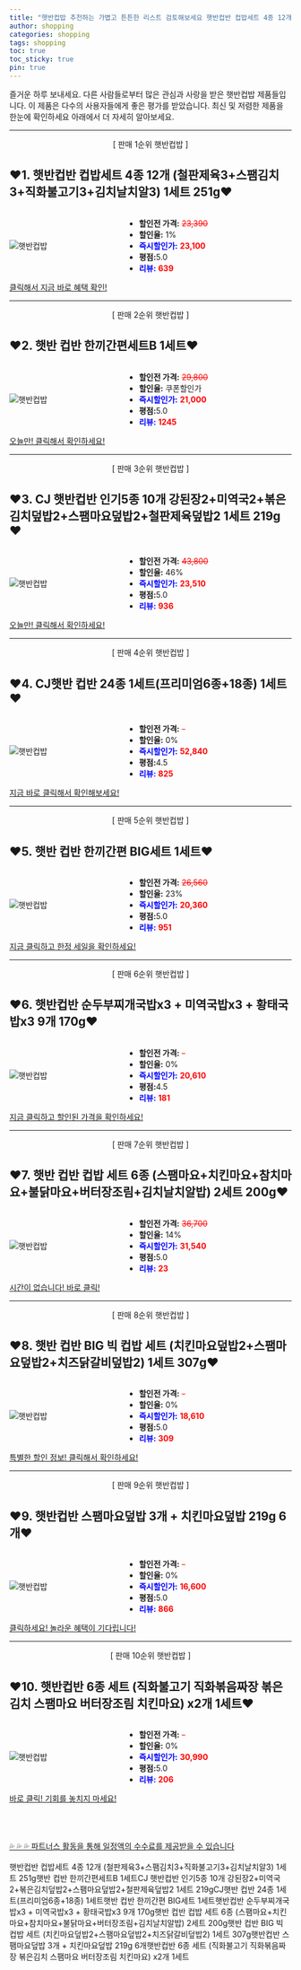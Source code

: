 ```yaml
---
title: "햇반컵밥 추천하는 가볍고 튼튼한 리스트 검토해보세요 햇반컵반 컵밥세트 4종 12개 (철판제육3+스팸김치3+직화불고기3+김치날치알3)"
author: shopping
categories: shopping
tags: shopping
toc: true
toc_sticky: true
pin: true
---
```

즐거운 하루 보내세요. 다른 사람들로부터 많은 관심과 사랑을 받은 햇반컵밥 제품들입니다. 이 제품은 다수의 사용자들에게 좋은 평가를 받았습니다. 최신 및 저렴한 제품을 한눈에 확인하세요 아래에서 더 자세히 알아보세요.

---
<p class="toplist" style="margin: 0 auto; display: block; width: fit-content;">[ 판매 1순위 햇반컵밥 ]</p>

<h2><strong>❤️1. 햇반컵반 컵밥세트 4종 12개 (철판제육3+스팸김치3+직화불고기3+김치날치알3) 1세트 251g❤️</strong></h2>

<div style="display: flex; align-items: center;">
    <div style="flex: 0.4;">
        <img src="https://thumbnail9.coupangcdn.com/thumbnails/remote/230x230ex/image/vendor_inventory/e613/584769f85fb2eb088cef245ece132d28927bd2479feb66a9a7df2603ead2.jpg" alt="햇반컵밥" style="max-width: 100%;">
    </div>
    <div style="flex: 0.6; margin-left: 10px;">
        <ul>
            <li><strong>할인전 가격:</strong> <del style="color: red;">23,390</del></li>
            <li><strong>할인율:</strong> 1%</li>
            <li><span style='color:blue'><strong>즉시할인가:</strong></span> <span style='color:red'><strong>23,100</strong></span></li>
            <li><strong>평점:</strong>5.0</li>
            <li><span style='color:blue'><strong>리뷰:</strong></span> <span style='color:red'><strong>639</strong></span></li>
        </ul>
    </div>
</div>
<div class="center">
    <a href="https://selin100587001.github.io?lptag=AF9450613&subid=githubio&pageKey=8243965963&traceid=V0-153&itemId=7080075800&vendorItemId=89055634085" class="myButton">
        클릭해서 지금 바로 혜택 확인!
    </a>
</div>


---
<p class="toplist" style="margin: 0 auto; display: block; width: fit-content;">[ 판매 2순위 햇반컵밥 ]</p>

<h2><strong>❤️2. 햇반 컵반 한끼간편세트B 1세트❤️</strong></h2>

<div style="display: flex; align-items: center;">
    <div style="flex: 0.4;">
        <img src="https://thumbnail9.coupangcdn.com/thumbnails/remote/230x230ex/image/vendor_inventory/2d08/ee9a70c3f8390a74a3bc19ac3a41c2bc1a31d30e567cd7614d5389c95ebf.jpg" alt="햇반컵밥" style="max-width: 100%;">
    </div>
    <div style="flex: 0.6; margin-left: 10px;">
        <ul>
            <li><strong>할인전 가격:</strong> <del style="color: red;">29,800</del></li>
            <li><strong>할인율:</strong> 쿠폰할인가</li>
            <li><span style='color:blue'><strong>즉시할인가:</strong></span> <span style='color:red'><strong>21,000</strong></span></li>
            <li><strong>평점:</strong>5.0</li>
            <li><span style='color:blue'><strong>리뷰:</strong></span> <span style='color:red'><strong>1245</strong></span></li>
        </ul>
    </div>
</div>
<div class="center">
    <a href="https://selin100587001.github.io?lptag=AF9450613&subid=githubio&pageKey=7593065573&traceid=V0-153&itemId=20068735062&vendorItemId=84645727871" class="myButton">
        오늘만! 클릭해서 확인하세요!
    </a>
</div>


---
<p class="toplist" style="margin: 0 auto; display: block; width: fit-content;">[ 판매 3순위 햇반컵밥 ]</p>

<h2><strong>❤️3. CJ 햇반컵반 인기5종 10개 강된장2+미역국2+볶은김치덮밥2+스팸마요덮밥2+철판제육덮밥2 1세트 219g❤️</strong></h2>

<div style="display: flex; align-items: center;">
    <div style="flex: 0.4;">
        <img src="https://thumbnail7.coupangcdn.com/thumbnails/remote/230x230ex/image/vendor_inventory/52a5/e52894aba59f93095c8275aaaf83e09fb4da596ee98406eabab6c85c73d9.jpg" alt="햇반컵밥" style="max-width: 100%;">
    </div>
    <div style="flex: 0.6; margin-left: 10px;">
        <ul>
            <li><strong>할인전 가격:</strong> <del style="color: red;">43,800</del></li>
            <li><strong>할인율:</strong> 46%</li>
            <li><span style='color:blue'><strong>즉시할인가:</strong></span> <span style='color:red'><strong>23,510</strong></span></li>
            <li><strong>평점:</strong>5.0</li>
            <li><span style='color:blue'><strong>리뷰:</strong></span> <span style='color:red'><strong>936</strong></span></li>
        </ul>
    </div>
</div>
<div class="center">
    <a href="https://selin100587001.github.io?lptag=AF9450613&subid=githubio&pageKey=1758242809&traceid=V0-153&itemId=2994479787&vendorItemId=81350297720" class="myButton">
        오늘만! 클릭해서 확인하세요!
    </a>
</div>


---
<p class="toplist" style="margin: 0 auto; display: block; width: fit-content;">[ 판매 4순위 햇반컵밥 ]</p>

<h2><strong>❤️4. CJ햇반 컵반 24종 1세트(프리미엄6종+18종) 1세트❤️</strong></h2>

<div style="display: flex; align-items: center;">
    <div style="flex: 0.4;">
        <img src="https://thumbnail7.coupangcdn.com/thumbnails/remote/230x230ex/image/vendor_inventory/b2b0/b79944a7fb07e29a8b3d9dd824a79e33b86ef1b1302fcd6203386fb43c66.jpg" alt="햇반컵밥" style="max-width: 100%;">
    </div>
    <div style="flex: 0.6; margin-left: 10px;">
        <ul>
            <li><strong>할인전 가격:</strong> <del style="color: red;">-</del></li>
            <li><strong>할인율:</strong> 0%</li>
            <li><span style='color:blue'><strong>즉시할인가:</strong></span> <span style='color:red'><strong>52,840</strong></span></li>
            <li><strong>평점:</strong>4.5</li>
            <li><span style='color:blue'><strong>리뷰:</strong></span> <span style='color:red'><strong>825</strong></span></li>
        </ul>
    </div>
</div>
<div class="center">
    <a href="https://selin100587001.github.io?lptag=AF9450613&subid=githubio&pageKey=257693872&traceid=V0-153&itemId=808531297&vendorItemId=90008423702" class="myButton">
        지금 바로 클릭해서 확인해보세요!
    </a>
</div>


---
<p class="toplist" style="margin: 0 auto; display: block; width: fit-content;">[ 판매 5순위 햇반컵밥 ]</p>

<h2><strong>❤️5. 햇반 컵반 한끼간편 BIG세트 1세트❤️</strong></h2>

<div style="display: flex; align-items: center;">
    <div style="flex: 0.4;">
        <img src="https://thumbnail7.coupangcdn.com/thumbnails/remote/230x230ex/image/vendor_inventory/9287/0559d22521cd35922412fedd3eddb149bce68309d4d2bdb96688e1cd5cbe.jpg" alt="햇반컵밥" style="max-width: 100%;">
    </div>
    <div style="flex: 0.6; margin-left: 10px;">
        <ul>
            <li><strong>할인전 가격:</strong> <del style="color: red;">26,560</del></li>
            <li><strong>할인율:</strong> 23%</li>
            <li><span style='color:blue'><strong>즉시할인가:</strong></span> <span style='color:red'><strong>20,360</strong></span></li>
            <li><strong>평점:</strong>5.0</li>
            <li><span style='color:blue'><strong>리뷰:</strong></span> <span style='color:red'><strong>951</strong></span></li>
        </ul>
    </div>
</div>
<div class="center">
    <a href="https://selin100587001.github.io?lptag=AF9450613&subid=githubio&pageKey=8244065298&traceid=V0-153&itemId=17478261655&vendorItemId=84645816722" class="myButton">
        지금 클릭하고 한정 세일을 확인하세요!
    </a>
</div>


---
<p class="toplist" style="margin: 0 auto; display: block; width: fit-content;">[ 판매 6순위 햇반컵밥 ]</p>

<h2><strong>❤️6. 햇반컵반 순두부찌개국밥x3 + 미역국밥x3 + 황태국밥x3 9개 170g❤️</strong></h2>

<div style="display: flex; align-items: center;">
    <div style="flex: 0.4;">
        <img src="https://thumbnail6.coupangcdn.com/thumbnails/remote/230x230ex/image/vendor_inventory/c753/05bbf1c2ca5702e84cc80701a3d6e6a72430f266884d8971565819344ccd.jpg" alt="햇반컵밥" style="max-width: 100%;">
    </div>
    <div style="flex: 0.6; margin-left: 10px;">
        <ul>
            <li><strong>할인전 가격:</strong> <del style="color: red;">-</del></li>
            <li><strong>할인율:</strong> 0%</li>
            <li><span style='color:blue'><strong>즉시할인가:</strong></span> <span style='color:red'><strong>20,610</strong></span></li>
            <li><strong>평점:</strong>4.5</li>
            <li><span style='color:blue'><strong>리뷰:</strong></span> <span style='color:red'><strong>181</strong></span></li>
        </ul>
    </div>
</div>
<div class="center">
    <a href="https://selin100587001.github.io?lptag=AF9450613&subid=githubio&pageKey=5359224742&traceid=V0-153&itemId=7903255285&vendorItemId=88154368096" class="myButton">
        지금 클릭하고 할인된 가격을 확인하세요!
    </a>
</div>


---
<p class="toplist" style="margin: 0 auto; display: block; width: fit-content;">[ 판매 7순위 햇반컵밥 ]</p>

<h2><strong>❤️7. 햇반 컵반 컵밥 세트 6종 (스팸마요+치킨마요+참치마요+불닭마요+버터장조림+김치날치알밥) 2세트 200g❤️</strong></h2>

<div style="display: flex; align-items: center;">
    <div style="flex: 0.4;">
        <img src="https://thumbnail9.coupangcdn.com/thumbnails/remote/230x230ex/image/vendor_inventory/cb04/2300023e6a2a7b24150429d2bdb531546d8d946a04becbd621b792a67dde.jpg" alt="햇반컵밥" style="max-width: 100%;">
    </div>
    <div style="flex: 0.6; margin-left: 10px;">
        <ul>
            <li><strong>할인전 가격:</strong> <del style="color: red;">36,700</del></li>
            <li><strong>할인율:</strong> 14%</li>
            <li><span style='color:blue'><strong>즉시할인가:</strong></span> <span style='color:red'><strong>31,540</strong></span></li>
            <li><strong>평점:</strong>5.0</li>
            <li><span style='color:blue'><strong>리뷰:</strong></span> <span style='color:red'><strong>23</strong></span></li>
        </ul>
    </div>
</div>
<div class="center">
    <a href="https://selin100587001.github.io?lptag=AF9450613&subid=githubio&pageKey=6291915732&traceid=V0-153&itemId=12967593432&vendorItemId=89359768029" class="myButton">
        시간이 없습니다! 바로 클릭!
    </a>
</div>


---
<p class="toplist" style="margin: 0 auto; display: block; width: fit-content;">[ 판매 8순위 햇반컵밥 ]</p>

<h2><strong>❤️8. 햇반 컵반 BIG 빅 컵밥 세트 (치킨마요덮밥2+스팸마요덮밥2+치즈닭갈비덮밥2) 1세트 307g❤️</strong></h2>

<div style="display: flex; align-items: center;">
    <div style="flex: 0.4;">
        <img src="https://thumbnail6.coupangcdn.com/thumbnails/remote/230x230ex/image/vendor_inventory/8856/87d3d71aab94d023ea5542126a6c3cd3283c1fb95e55c93e7fb0cb193f48.png" alt="햇반컵밥" style="max-width: 100%;">
    </div>
    <div style="flex: 0.6; margin-left: 10px;">
        <ul>
            <li><strong>할인전 가격:</strong> <del style="color: red;">-</del></li>
            <li><strong>할인율:</strong> 0%</li>
            <li><span style='color:blue'><strong>즉시할인가:</strong></span> <span style='color:red'><strong>18,610</strong></span></li>
            <li><strong>평점:</strong>5.0</li>
            <li><span style='color:blue'><strong>리뷰:</strong></span> <span style='color:red'><strong>309</strong></span></li>
        </ul>
    </div>
</div>
<div class="center">
    <a href="https://selin100587001.github.io?lptag=AF9450613&subid=githubio&pageKey=6797730822&traceid=V0-153&itemId=16034716896&vendorItemId=85500484433" class="myButton">
        특별한 할인 정보! 클릭해서 확인하세요!
    </a>
</div>


---
<p class="toplist" style="margin: 0 auto; display: block; width: fit-content;">[ 판매 9순위 햇반컵밥 ]</p>

<h2><strong>❤️9. 햇반컵반 스팸마요덮밥 3개 + 치킨마요덮밥 219g 6개❤️</strong></h2>

<div style="display: flex; align-items: center;">
    <div style="flex: 0.4;">
        <img src="https://thumbnail9.coupangcdn.com/thumbnails/remote/230x230ex/image/vendor_inventory/5fbf/b8633ad372ac8d34a01801ed7076fa344b592c08932912f50ac78746eec7.jpg" alt="햇반컵밥" style="max-width: 100%;">
    </div>
    <div style="flex: 0.6; margin-left: 10px;">
        <ul>
            <li><strong>할인전 가격:</strong> <del style="color: red;">-</del></li>
            <li><strong>할인율:</strong> 0%</li>
            <li><span style='color:blue'><strong>즉시할인가:</strong></span> <span style='color:red'><strong>16,600</strong></span></li>
            <li><strong>평점:</strong>5.0</li>
            <li><span style='color:blue'><strong>리뷰:</strong></span> <span style='color:red'><strong>866</strong></span></li>
        </ul>
    </div>
</div>
<div class="center">
    <a href="https://selin100587001.github.io?lptag=AF9450613&subid=githubio&pageKey=7217171215&traceid=V0-153&itemId=18279616084&vendorItemId=5532863881" class="myButton">
        클릭하세요! 놀라운 혜택이 기다립니다!
    </a>
</div>


---
<p class="toplist" style="margin: 0 auto; display: block; width: fit-content;">[ 판매 10순위 햇반컵밥 ]</p>

<h2><strong>❤️10. 햇반컵반 6종 세트 (직화불고기 직화볶음짜장 볶은김치 스팸마요 버터장조림 치킨마요) x2개 1세트❤️</strong></h2>

<div style="display: flex; align-items: center;">
    <div style="flex: 0.4;">
        <img src="https://thumbnail6.coupangcdn.com/thumbnails/remote/230x230ex/image/vendor_inventory/3b52/5a155388195f61fbb2254aa89a2c518583aaa062983947b165f7bf6c540f.jpg" alt="햇반컵밥" style="max-width: 100%;">
    </div>
    <div style="flex: 0.6; margin-left: 10px;">
        <ul>
            <li><strong>할인전 가격:</strong> <del style="color: red;">-</del></li>
            <li><strong>할인율:</strong> 0%</li>
            <li><span style='color:blue'><strong>즉시할인가:</strong></span> <span style='color:red'><strong>30,990</strong></span></li>
            <li><strong>평점:</strong>5.0</li>
            <li><span style='color:blue'><strong>리뷰:</strong></span> <span style='color:red'><strong>206</strong></span></li>
        </ul>
    </div>
</div>
<div class="center">
    <a href="https://selin100587001.github.io?lptag=AF9450613&subid=githubio&pageKey=1444790925&traceid=V0-153&itemId=2489849247&vendorItemId=87597298570" class="myButton">
        바로 클릭! 기회를 놓치지 마세요!
    </a>
</div>

<br><br><br>[💦 💦 💦 파트너스 활동을 통해 일정액의 수수료를 제공받을 수 있습니다](https://link.coupang.com/a/bcpT2c)<br><br>햇반컵반 컵밥세트 4종 12개 (철판제육3+스팸김치3+직화불고기3+김치날치알3) 1세트 251g햇반 컵반 한끼간편세트B 1세트CJ 햇반컵반 인기5종 10개 강된장2+미역국2+볶은김치덮밥2+스팸마요덮밥2+철판제육덮밥2 1세트 219gCJ햇반 컵반 24종 1세트(프리미엄6종+18종) 1세트햇반 컵반 한끼간편 BIG세트 1세트햇반컵반 순두부찌개국밥x3 + 미역국밥x3 + 황태국밥x3 9개 170g햇반 컵반 컵밥 세트 6종 (스팸마요+치킨마요+참치마요+불닭마요+버터장조림+김치날치알밥) 2세트 200g햇반 컵반 BIG 빅 컵밥 세트 (치킨마요덮밥2+스팸마요덮밥2+치즈닭갈비덮밥2) 1세트 307g햇반컵반 스팸마요덮밥 3개 + 치킨마요덮밥 219g 6개햇반컵반 6종 세트 (직화불고기 직화볶음짜장 볶은김치 스팸마요 버터장조림 치킨마요) x2개 1세트